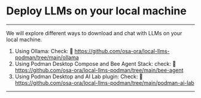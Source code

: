 # Deploy LLMs on your local machine 
---

We will explore different ways to download and chat with LLMs on your local machine.

1. Using Ollama: Check: 🔗 https://github.com/osa-ora/local-llms-podman/tree/main/ollama
2. Using Podman Desktop Compose and Bee Agent Stack: check: 🔗 https://github.com/osa-ora/local-llms-podman/tree/main/bee-agent
3. Using Podman Desktop and AI Lab plugin: Check: 🔗 https://github.com/osa-ora/local-llms-podman/tree/main/podman-ai-lab

---
